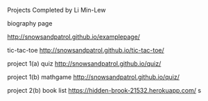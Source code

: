 Projects Completed by Li Min-Lew

biography page

http://snowsandpatrol.github.io/examplepage/

tic-tac-toe
http://snowsandpatrol.github.io/tic-tac-toe/

project 1(a) quiz
http://snowsandpatrol.github.io/quiz/

project 1(b) mathgame
http://snowsandpatrol.github.io/quiz/

project 2(b) book list
https://hidden-brook-21532.herokuapp.com/
s
